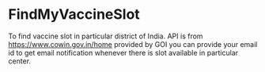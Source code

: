 # FindMyVaccineSlot
To find vaccine slot in particular district of India.  API is from https://www.cowin.gov.in/home provided by GOI  you can provide your email id to get email notification whenever there is slot available in particular center. 
